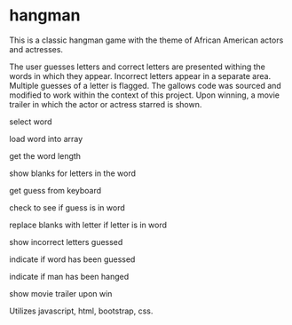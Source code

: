 # hangman

This is a classic hangman game with the theme of African American actors and actresses.

The user guesses letters and correct letters are presented withing the words in which they appear.  Incorrect letters appear in a separate area.  Multiple guesses of a letter is flagged.  The gallows code was sourced and modified to work within the context of this project.  Upon winning, a movie trailer in which the actor or actress starred is shown.


select word

load word into array

get the word length

show blanks for letters in the word

get guess from keyboard

check to see if guess is in word

replace blanks with letter if letter is in word

show incorrect letters guessed

indicate if word has been guessed

indicate if man has been hanged

show movie trailer upon win

Utilizes javascript, html, bootstrap, css.

